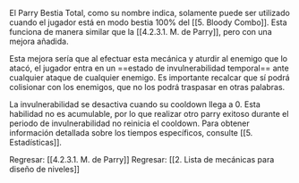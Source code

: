 
El Parry Bestia Total, como su nombre indica, solamente puede ser utilizado cuando el jugador está en modo bestia 100% del [[5. Bloody Combo]]. Esta funciona de manera similar que la [[4.2.3.1. M. de Parry]], pero con una mejora añadida.

Esta mejora sería que al efectuar esta mecánica y aturdir al enemigo que lo atacó, el jugador entra en un ==estado de invulnerabilidad temporal== ante cualquier ataque de cualquier enemigo. Es importante recalcar que sí podrá colisionar con los enemigos, que no los podrá traspasar en otras palabras.

La invulnerabilidad se desactiva cuando su cooldown llega a 0. Esta habilidad no es acumulable, por lo que realizar otro parry exitoso durante el periodo de invulnerabilidad no reinicia el cooldown. Para obtener información detallada sobre los tiempos específicos, consulte [[5. Estadísticas]].


Regresar: [[4.2.3.1. M. de Parry]]
Regresar: [[2. Lista de mecánicas para diseño de niveles]]